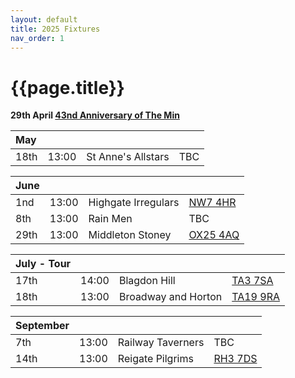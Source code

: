 ```yaml
---
layout: default
title: 2025 Fixtures
nav_order: 1
---
```


# {{page.title}}


**29th April [43nd Anniversary of The Min](../1982/clifton-hill-house)**

| May |  |  |  |
|:---|:---|:---|:---|
| 18th | 13:00 | St Anne's Allstars | TBC |  |

| June |  |  |  |
|:---|:---|:---|:---|
| 1nd | 13:00 | Highgate Irregulars | [NW7 4HR](https://maps.app.goo.gl/RwhLr2hgAKYyW8BP8?g_st=ic) |  |
| 8th | 13:00 | Rain Men | TBC |  |
| 29th | 13:00 | Middleton Stoney  | [OX25 4AQ](https://goo.gl/maps/VPaRvUceyyN7zqbF9) | 🥪 |


| July - Tour |  |  |  |
|:---|:---|:---|:---|
| 17th | 14:00 | Blagdon Hill | [TA3 7SA](https://goo.gl/maps/H6iLZLNcja12) | 🥪 |
| 18th | 13:00 | Broadway and Horton | [TA19 9RA](https://goo.gl/maps/hVamJL8if6v) | 🥪 |

| September |  |  |  |
|:---|:---|:---|:---|
| 7th | 13:00 | Railway Taverners | TBC |  |
| 14th | 13:00 | Reigate Pilgrims| [RH3 7DS](https://goo.gl/maps/APtKSjuaQ5v) | 🥪 |
